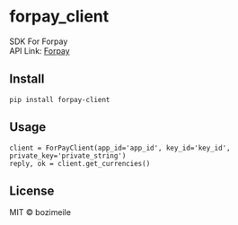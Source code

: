 # forpay_client  
SDK For Forpay  
API Link: [Forpay](https://api.forpay.pro/docs/overview)  
  
## Install
  
```
pip install forpay-client
```
  
## Usage  

```
client = ForPayClient(app_id='app_id', key_id='key_id', private_key='private_string')  
reply, ok = client.get_currencies()  
```  
  
## License  

MIT © bozimeile  
